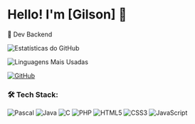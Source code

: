 # Hello! I'm [Gilson] 👋
🚀 Dev Backend

![Estatísticas do GitHub](https://github-readme-stats.vercel.app/api?username=gilsongnr&show_icons=true&theme=dark)

![Linguagens Mais Usadas](https://github-readme-stats.vercel.app/api/top-langs/?username=gilsongnr&layout=compact&theme=dark)

[![GitHub](https://img.shields.io/github/followers/gilsongnr?label=Seguidores&style=social)](https://github.com/gilsongnr)

### 🛠 Tech Stack:
![Pascal](https://img.shields.io/badge/Pascal-0033A0?style=for-the-badge&logo=delphi&logoColor=white)
![Java](https://img.shields.io/badge/Java-ED8B00?style=for-the-badge&logo=java&logoColor=white)
![C](https://img.shields.io/badge/C-00599C?style=for-the-badge&logo=c&logoColor=white)
![PHP](https://img.shields.io/badge/PHP-777BB4?style=for-the-badge&logo=php&logoColor=white)
![HTML5](https://img.shields.io/badge/HTML5-E34F26?style=for-the-badge&logo=html5&logoColor=white)
![CSS3](https://img.shields.io/badge/CSS3-1572B6?style=for-the-badge&logo=css3&logoColor=white)
![JavaScript](https://img.shields.io/badge/JavaScript-F7DF1E?style=for-the-badge&logo=javascript&logoColor=black)
